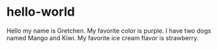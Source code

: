 # hello-world
Hello my name is Gretchen. My favorite color is purple. I have two dogs named Mango and Kiwi. My favorite ice cream flavor is strawberry. 
